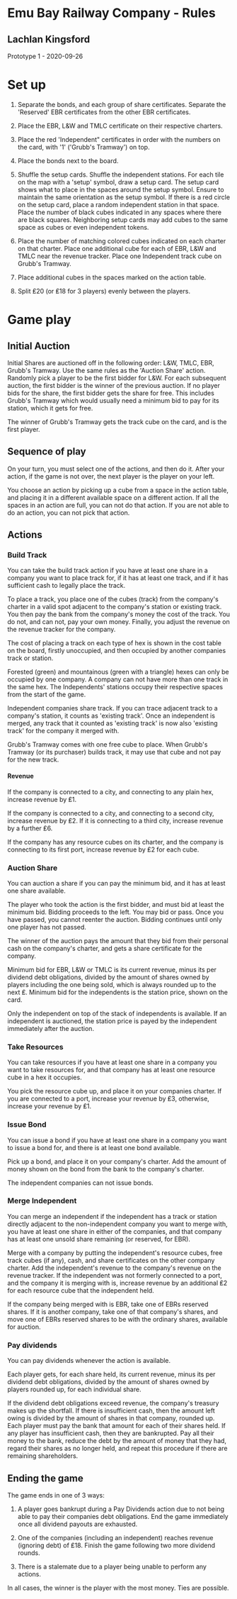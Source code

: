 Emu Bay Railway Company - Rules
===============================

Lachlan Kingsford
-----------------

Prototype 1 - 2020-09-26

# Set up

1. Separate the bonds, and each group of share certificates. Separate the 'Reserved' EBR certificates from the other EBR certificates.

2. Place the EBR, L&W and TMLC certificate on their respective charters.

3. Place the red 'Independent" certificates in order with the numbers on the card, with '1' ('Grubb's Tramway') on top. 

4. Place the bonds next to the board.

5. Shuffle the setup cards. Shuffle the independent stations. For each tile on the map with a 'setup' symbol, draw a setup card. The setup card shows what to place in the spaces around the setup symbol. Ensure to maintain the same orientation as the setup symbol. If there is a red circle on the setup card, place a random independent station in that space. Place the number of black cubes indicated in any spaces where there are black squares. Neighboring setup cards may add cubes to the same space as cubes or even independent tokens.

6. Place the number of matching colored cubes indicated on each charter on that charter. Place one additional cube for each of EBR, L&W and TMLC near the revenue tracker. Place one Independent track cube on Grubb's Tramway.

7. Place additional cubes in the spaces marked on the action table.

8. Split ₤20 (or ₤18 for 3 players) evenly between the players.

# Game play

## Initial Auction

Initial Shares are auctioned off in the following order: L&W, TMLC, EBR, Grubb's Tramway. Use the same rules as the 'Auction Share' action. Randomly pick a player to be the first bidder for L&W. For each subsequent auction, the first bidder is the winner of the previous auction. If no player bids for the share, the first bidder gets the share for free. This includes Grubb's Tramway which would usually need a minimum bid to pay for its station, which it gets for free.

The winner of Grubb's Tramway gets the track cube on the card, and is the first player.

## Sequence of play

On your turn, you must select one of the actions, and then do it. After your action, if the game is not over, the next player is the player on your left.

You choose an action by picking up a cube from a space in the action table, and placing it in a different available space on a different action. If all the spaces in an action are full, you can not do that action. If you are not able to do an action, you can not pick that action.

## Actions

### Build Track

You can take the build track action if you have at least one share in a company you want to place track for, if it has at least one track, and if it has sufficient cash to legally place the track.

To place a track, you place one of the cubes (track) from the company's charter in a valid spot adjacent to the company's station or existing track. You then pay the bank from the company's money the cost of the track. You do not, and can not, pay your own money. Finally, you adjust the revenue on the revenue tracker for the company.

The cost of placing a track on each type of hex is shown in the cost table on the board, firstly unoccupied, and then occupied by another companies track or station.

Forested (green) and mountainous (green with a triangle) hexes can only be occupied by one company. A company can not have more than one track in the same hex. The Independents' stations occupy their respective spaces from the start of the game.

Independent companies share track. If you can trace adjacent track to a company's station, it counts as 'existing track'. Once an independent is merged, any track that it counted as 'existing track' is now also 'existing track' for the company it merged with.

Grubb's Tramway comes with one free cube to place. When Grubb's Tramway (or its purchaser) builds track, it may use that cube and not pay for the new track.

#### Revenue

If the company is connected to a city, and connecting to any plain hex, increase revenue by ₤1.

If the company is connected to a city, and connecting to a second city, increase revenue by ₤2. If it is connecting to a third city, increase revenue by a further ₤6.

If the company has any resource cubes on its charter, and the company is connecting to its first port, increase revenue by ₤2 for each cube.

### Auction Share

You can auction a share if you can pay the minimum bid, and it has at least one share available.

The player who took the action is the first bidder, and must bid at least the minimum bid. Bidding proceeds to the left. You may bid or pass. Once you have passed, you cannot reenter the auction. Bidding continues until only one player has not passed.

The winner of the auction pays the amount that they bid from their personal cash on the company's charter, and gets a share certificate for the company.

Minimum bid for EBR, L&W or TMLC is its current revenue, minus its per dividend debt obligations, divided by the amount of shares owned by players including the one being sold, which is always rounded up to the next ₤. Minimum bid for the independents is the station price, shown on the card.

Only the independent on top of the stack of independents is available. If an independent is auctioned, the station price is payed by the independent immediately after the auction.

### Take Resources

You can take resources if you have at least one share in a company you want to take resources for, and that company has at least one resource cube in a hex it occupies.

You pick the resource cube up, and place it on your companies charter. If you are connected to a port, increase your revenue by ₤3, otherwise, increase your revenue by ₤1.

### Issue Bond

You can issue a bond if you have at least one share in a company you want to issue a bond for, and there is at least one bond available.

Pick up a bond, and place it on your company's charter. Add the amount of money shown on the bond from the bank to the company's charter.

The independent companies can not issue bonds.

### Merge Independent

You can merge an independent if the independent has a track or station directly adjacent to the non-independent company you want to merge with, you have at least one share in either of the companies, and that company has at least one unsold share remaining (or reserved, for EBR).

Merge with a company by putting the independent's resource cubes, free track cubes (if any), cash, and share certificates on the other company charter. Add the independent's revenue to the company's revenue on the revenue tracker. If the independent was not formerly connected to a port, and the company it is merging with is, increase revenue by an additional ₤2 for each resource cube that the independent held.

If the company being merged with is EBR, take one of EBRs reserved shares. If it is another company, take one of that company's shares, and move one of EBRs reserved shares to be with the ordinary shares, available for auction.

### Pay dividends

You can pay dividends whenever the action is available.

Each player gets, for each share held, its current revenue, minus its per dividend debt obligations, divided by the amount of shares owned by players rounded up, for each individual share.

If the dividend debt obligations exceed revenue, the company's treasury makes up the shortfall. If there is insufficient cash, then the amount left owing is divided by the amount of shares in that company, rounded up. Each player must pay the bank that amount for each of their shares held. If any player has insufficient cash, then they are bankrupted. Pay all their money to the bank, reduce the debt by the amount of money that they had, regard their shares as no longer held, and repeat this procedure if there are remaining shareholders.

## Ending the game

The game ends in one of 3 ways:

1. A player goes bankrupt during a Pay Dividends action due to not being able to pay their companies debt obligations. End the game immediately once all dividend payouts are exhausted.

2. One of the companies (including an independent) reaches revenue (ignoring debt) of ₤18. Finish the game following two more dividend rounds.

3. There is a stalemate due to a player being unable to perform any actions.

In all cases, the winner is the player with the most money. Ties are possible.